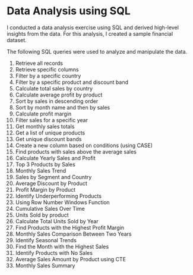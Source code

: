 # Data Analysis using SQL

I conducted a data analysis exercise using SQL and derived high-level insights from the data. For this analysis, I created a sample financial dataset.

The following SQL queries were used to analyze and manipulate the data.

1. Retrieve all records
2. Retrieve specific columns
3. Filter by a specific country
4. Filter by a specific product and discount band
5. Calculate total sales by country
6. Calculate average profit by product
7. Sort by sales in descending order
8. Sort by month name and then by sales
9. Calculate profit margin
10. Filter sales for a specific year
11. Get monthly sales totals
12. Get a list of unique products
13. Get unique discount bands
14. Create a new column based on conditions (using CASE)
15. Find products with sales above the average sales
16. Calculate Yearly Sales and Profit
17. Top 3 Products by Sales
18. Monthly Sales Trend
19. Sales by Segment and Country
20. Average Discount by Product
21. Profit Margin by Product
22. Identify Underperforming Products
23. Using Row Number Windows Function
24. Cumulative Sales Over Time
25. Units Sold by product
26. Calculate Total Units Sold by Year
27. Find Products with the Highest Profit Margin
28. Monthly Sales Comparison Between Two Years
29. Identify Seasonal Trends
30. Find the Month with the Highest Sales
31. Identify Products with No Sales
32. Average Sales Amount by Product using CTE
33. Monthly Sales Summary
